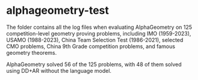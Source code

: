 # alphageometry-test

The folder contains all the log files when evaluating AlphaGeometry on 125 competition-level geometry proving problems, including IMO (1959-2023), USAMO (1988-2023), China Team Selection Test (1986-2021), selected CMO problems, China 9th Grade competition problems, and famous geometry theorems.

AlphaGeometry solved 56 of the 125 problems, with 48 of them solved using DD+AR without the language model.